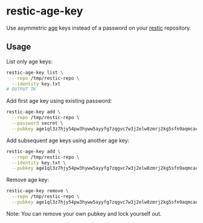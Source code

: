 # restic-age-key

Use asymmetric [age](https://age-encryption.org/) keys instead of a password on your [restic](https://restic.net) repository.

## Usage

List only age keys:

```sh
restic-age-key list \
  --repo /tmp/restic-repo \
  --identity key.txt
# OUTPUT TK
```

Add first age key using existing password:

```sh
restic-age-key add \
  --repo /tmp/restic-repo \
  --password secret \
  --pubkey age1ql3z7hjy54pw3hyww5ayyfg7zqgvc7w3j2elw8zmrj2kg5sfn9aqmcac8p
```

Add subsequent age keys using another age key:

```sh
restic-age-key add \
  --repo /tmp/restic-repo \
  --identity key.txt \
  --pubkey age1ql3z7hjy54pw3hyww5ayyfg7zqgvc7w3j2elw8zmrj2kg5sfn9aqmcac8p
```

Remove age key:

```sh
restic-age-key remove \
  --repo /tmp/restic-repo \
  --pubkey age1ql3z7hjy54pw3hyww5ayyfg7zqgvc7w3j2elw8zmrj2kg5sfn9aqmcac8p
```

Note: You can remove your own pubkey and lock yourself out.
